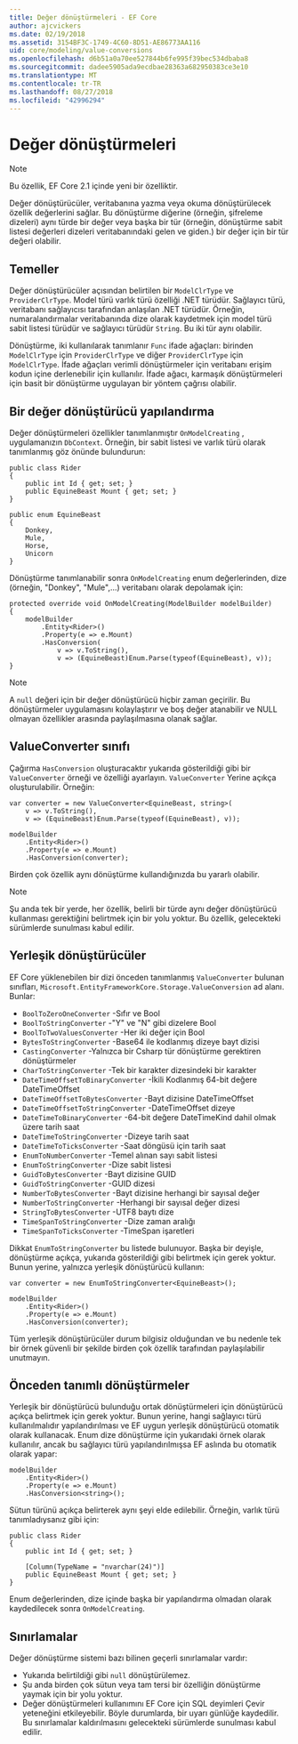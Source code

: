 ```yaml
---
title: Değer dönüştürmeleri - EF Core
author: ajcvickers
ms.date: 02/19/2018
ms.assetid: 3154BF3C-1749-4C60-8D51-AE86773AA116
uid: core/modeling/value-conversions
ms.openlocfilehash: d6b51a0a70ee527844b6fe995f39bec534dbaba8
ms.sourcegitcommit: dadee5905ada9ecdbae28363a682950383ce3e10
ms.translationtype: MT
ms.contentlocale: tr-TR
ms.lasthandoff: 08/27/2018
ms.locfileid: "42996294"
---
```

# <a name="value-conversions"></a>Değer dönüştürmeleri

> [!NOTE]  
> Bu özellik, EF Core 2.1 içinde yeni bir özelliktir.

Değer dönüştürücüler, veritabanına yazma veya okuma dönüştürülecek özellik değerlerini sağlar. Bu dönüştürme diğerine (örneğin, şifreleme dizeleri) aynı türde bir değer veya başka bir tür (örneğin, dönüştürme sabit listesi değerleri dizeleri veritabanındaki gelen ve giden.) bir değer için bir tür değeri olabilir.

## <a name="fundamentals"></a>Temeller

Değer dönüştürücüler açısından belirtilen bir `ModelClrType` ve `ProviderClrType`. Model türü varlık türü özelliği .NET türüdür. Sağlayıcı türü, veritabanı sağlayıcısı tarafından anlaşılan .NET türüdür. Örneğin, numaralandırmalar veritabanında dize olarak kaydetmek için model türü sabit listesi türüdür ve sağlayıcı türüdür `String`. Bu iki tür aynı olabilir.

Dönüştürme, iki kullanılarak tanımlanır `Func` ifade ağaçları: birinden `ModelClrType` için `ProviderClrType` ve diğer `ProviderClrType` için `ModelClrType`. İfade ağaçları verimli dönüştürmeler için veritabanı erişim kodun içine derlenebilir için kullanılır. İfade ağacı, karmaşık dönüştürmeleri için basit bir dönüştürme uygulayan bir yöntem çağrısı olabilir.

## <a name="configuring-a-value-converter"></a>Bir değer dönüştürücü yapılandırma

Değer dönüştürmeleri özellikler tanımlanmıştır `OnModelCreating` , uygulamanızın `DbContext`. Örneğin, bir sabit listesi ve varlık türü olarak tanımlanmış göz önünde bulundurun:
```Csharp
public class Rider
{
    public int Id { get; set; }
    public EquineBeast Mount { get; set; }
}

public enum EquineBeast
{
    Donkey,
    Mule,
    Horse,
    Unicorn
}
```
Dönüştürme tanımlanabilir sonra `OnModelCreating` enum değerlerinden, dize (örneğin, "Donkey", "Mule",...) veritabanı olarak depolamak için:
```Csharp
protected override void OnModelCreating(ModelBuilder modelBuilder)
{
    modelBuilder
        .Entity<Rider>()
        .Property(e => e.Mount)
        .HasConversion(
            v => v.ToString(),
            v => (EquineBeast)Enum.Parse(typeof(EquineBeast), v));
}
```
> [!NOTE]  
> A `null` değeri için bir değer dönüştürücü hiçbir zaman geçirilir. Bu dönüştürmeler uygulamasını kolaylaştırır ve boş değer atanabilir ve NULL olmayan özellikler arasında paylaşılmasına olanak sağlar.

## <a name="the-valueconverter-class"></a>ValueConverter sınıfı

Çağırma `HasConversion` oluşturacaktır yukarıda gösterildiği gibi bir `ValueConverter` örneği ve özelliği ayarlayın. `ValueConverter` Yerine açıkça oluşturulabilir. Örneğin:
```Csharp
var converter = new ValueConverter<EquineBeast, string>(
    v => v.ToString(),
    v => (EquineBeast)Enum.Parse(typeof(EquineBeast), v));

modelBuilder
    .Entity<Rider>()
    .Property(e => e.Mount)
    .HasConversion(converter);
```
Birden çok özellik aynı dönüştürme kullandığınızda bu yararlı olabilir.

> [!NOTE]  
> Şu anda tek bir yerde, her özellik, belirli bir türde aynı değer dönüştürücü kullanması gerektiğini belirtmek için bir yolu yoktur. Bu özellik, gelecekteki sürümlerde sunulması kabul edilir.

## <a name="built-in-converters"></a>Yerleşik dönüştürücüler

EF Core yüklenebilen bir dizi önceden tanımlanmış `ValueConverter` bulunan sınıfları, `Microsoft.EntityFrameworkCore.Storage.ValueConversion` ad alanı. Bunlar:
* `BoolToZeroOneConverter` -Sıfır ve Bool
* `BoolToStringConverter` -"Y" ve "N" gibi dizelere Bool
* `BoolToTwoValuesConverter` -Her iki değer için Bool
* `BytesToStringConverter` -Base64 ile kodlanmış dizeye bayt dizisi
* `CastingConverter` -Yalnızca bir Csharp tür dönüştürme gerektiren dönüştürmeler
* `CharToStringConverter` -Tek bir karakter dizesindeki bir karakter
* `DateTimeOffsetToBinaryConverter` -İkili Kodlanmış 64-bit değere DateTimeOffset
* `DateTimeOffsetToBytesConverter` -Bayt dizisine DateTimeOffset
* `DateTimeOffsetToStringConverter` -DateTimeOffset dizeye
* `DateTimeToBinaryConverter` -64-bit değere DateTimeKind dahil olmak üzere tarih saat
* `DateTimeToStringConverter` -Dizeye tarih saat
* `DateTimeToTicksConverter` -Saat döngüsü için tarih saat
* `EnumToNumberConverter` -Temel alınan sayı sabit listesi
* `EnumToStringConverter` -Dize sabit listesi
* `GuidToBytesConverter` -Bayt dizisine GUID
* `GuidToStringConverter` -GUID dizesi
* `NumberToBytesConverter` -Bayt dizisine herhangi bir sayısal değer
* `NumberToStringConverter` -Herhangi bir sayısal değer dizesi
* `StringToBytesConverter` -UTF8 baytı dize
* `TimeSpanToStringConverter` -Dize zaman aralığı
* `TimeSpanToTicksConverter` -TimeSpan işaretleri

Dikkat `EnumToStringConverter` bu listede bulunuyor. Başka bir deyişle, dönüştürme açıkça, yukarıda gösterildiği gibi belirtmek için gerek yoktur. Bunun yerine, yalnızca yerleşik dönüştürücü kullanın:
```Csharp
var converter = new EnumToStringConverter<EquineBeast>();

modelBuilder
    .Entity<Rider>()
    .Property(e => e.Mount)
    .HasConversion(converter);
```
Tüm yerleşik dönüştürücüler durum bilgisiz olduğundan ve bu nedenle tek bir örnek güvenli bir şekilde birden çok özellik tarafından paylaşılabilir unutmayın.

## <a name="pre-defined-conversions"></a>Önceden tanımlı dönüştürmeler

Yerleşik bir dönüştürücü bulunduğu ortak dönüştürmeleri için dönüştürücü açıkça belirtmek için gerek yoktur. Bunun yerine, hangi sağlayıcı türü kullanılmalıdır yapılandırılması ve EF uygun yerleşik dönüştürücü otomatik olarak kullanacak. Enum dize dönüştürme için yukarıdaki örnek olarak kullanılır, ancak bu sağlayıcı türü yapılandırılmışsa EF aslında bu otomatik olarak yapar:
```Csharp
modelBuilder
    .Entity<Rider>()
    .Property(e => e.Mount)
    .HasConversion<string>();
```
Sütun türünü açıkça belirterek aynı şeyi elde edilebilir. Örneğin, varlık türü tanımladıysanız gibi için:
```Csharp
public class Rider
{
    public int Id { get; set; }

    [Column(TypeName = "nvarchar(24)")]
    public EquineBeast Mount { get; set; }
}
```
Enum değerlerinden, dize içinde başka bir yapılandırma olmadan olarak kaydedilecek sonra `OnModelCreating`.

## <a name="limitations"></a>Sınırlamalar

Değer dönüştürme sistemi bazı bilinen geçerli sınırlamalar vardır:
* Yukarıda belirtildiği gibi `null` dönüştürülemez.
* Şu anda birden çok sütun veya tam tersi bir özelliğin dönüştürme yaymak için bir yolu yoktur.
* Değer dönüştürmeleri kullanımını EF Core için SQL deyimleri Çevir yeteneğini etkileyebilir. Böyle durumlarda, bir uyarı günlüğe kaydedilir.
Bu sınırlamalar kaldırılmasını gelecekteki sürümlerde sunulması kabul edilir.
